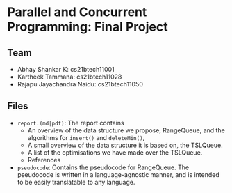 # Parallel and Concurrent Programming: Final Project

## Team

- Abhay Shankar K: cs21btech11001
- Kartheek Tammana: cs21btech11028
- Rajapu Jayachandra Naidu: cs21btech11050

## Files

- `report.(md|pdf)`: The report contains 
  - An overview of the data structure we propose, RangeQueue, and the algorithms for `insert()` and `deleteMin()`, 
  - A small overview of the data structure it is based on, the TSLQueue. 
  - A list of the optimisations we have made over the TSLQueue.
  - References
- `pseudocode`: Contains the pseudocode for RangeQueue. The pseudocode is written in a language-agnostic manner, and is intended to be easily translatable to any language.